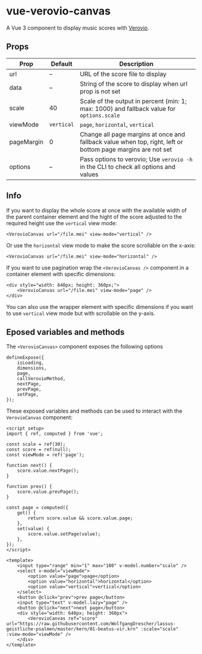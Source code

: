 # vue-verovio-canvas

A Vue 3 component to display music scores with [Verovio](https://www.verovio.org/index.xhtml).

## Props

| Prop       | Default    | Description                                                                                                 |
|------------|------------|-------------------------------------------------------------------------------------------------------------|
| url        | –          | URL of the score file to display                                                                            |
| data       | –          | String of the score to display when url prop is not set                                                     |
| scale      | 40         | Scale of the output in percent (min: 1; max: 1000) and fallback value for `options.scale`                   |
| viewMode   | `vertical` | `page`, `horizontal`, `vertical`                                                                            |
| pageMargin | 0          | Change all page margins at once and fallback value when top, right, left or bottom page margins are not set |
| options    | –          | Pass options to verovio; Use `verovio -h` in the CLI to check all options and values                        |

## Info

If you want to display the whole score at once with the available width of the
parent container element and the hight of the score adjusted to the required
height use the `vertical` view mode:

```
<VerovioCanvas url="/file.mei" view-mode="vertical" />
```

Or use the `horizontal` view mode to make the score scrollable on the x-axis:

```
<VerovioCanvas url="/file.mei" view-mode="horizontal" />
```

If you want to use pagination wrap the `<VerovioCanvas />` component in a
container element with specific dimensions:

```
<div style="width: 640px; height: 360px;">
    <VerovioCanvas url="/file.mei" view-mode="page" />
</div>
```

You can also use the wrapper element with specific dimensions if you want to use
`vertical` view mode but with scrollable on the y-axis.

## Eposed variables and methods

The `<VerovioCanvas>` component exposes the following options

```
defineExpose({
    isLoading,
    dimensions,
    page,
    callVerovioMethod,
    nextPage,
    prevPage,
    setPage,
});
```

These exposed variables and methods can be used to interact with the `VerovioCanvas` component:

```
<script setup>
import { ref, computed } from 'vue';

const scale = ref(30);
const score = ref(null);
const viewMode = ref('page');

function next() {
    score.value.nextPage();
}

function prev() {
    score.value.prevPage();
}

const page = computed({
    get() {
        return score.value && score.value.page;
    },
    set(value) {
        score.value.setPage(value);
    },
});
</script>

<template>
    <input type="range" min="1" max="100" v-model.number="scale" />
    <select v-model="viewMode">
        <option value="page">page</option>
        <option value="horizontal">horizontal</option>
        <option value="vertical">vertical</option>
    </select>
    <button @click="prev">prev page</button>
    <input type="text" v-model.lazy="page" />
    <button @click="next">next page</button>
    <div style="width: 640px; height: 360px">
        <VerovioCanvas ref="score" url="https://raw.githubusercontent.com/WolfgangDrescher/lassus-geistliche-psalmen/master/kern/01-beatus-vir.krn" :scale="scale" :view-mode="viewMode" />
    </div>
</template>
```

